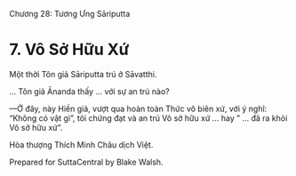  

Chương 28: Tương Ưng Sāriputta

# 7\. Vô Sở Hữu Xứ

Một thời Tôn giả Sāriputta trú ở Sāvatthi.

… Tôn giả Ānanda thấy … với sự an trú nào?

—Ở đây, này Hiền giả, vượt qua hoàn toàn Thức vô biên xứ, với ý nghĩ: “Không có vật gì”, tôi chứng đạt và an trú Vô sở hữu xứ … hay ” … đã ra khỏi Vô sở hữu xứ”.

Hòa thượng Thích Minh Châu dịch Việt.

Prepared for SuttaCentral by Blake Walsh.
